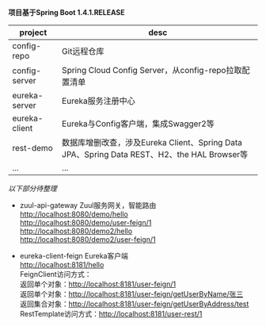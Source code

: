 
__项目基于Spring Boot 1.4.1.RELEASE__

|project|desc|  
|---|---|  
|config-repo|Git远程仓库|  
|config-server|Spring Cloud Config Server，从config-repo拉取配置清单|  
|eureka-server|Eureka服务注册中心|  
|eureka-client|Eureka与Config客户端，集成Swagger2等|  
|rest-demo|数据库增删改查，涉及Eureka Client、Spring Data JPA、Spring Data REST、H2、the HAL Browser等|  
|...|...|


_以下部分待整理_  
* zuul-api-gateway
Zuul服务网关，智能路由  
<http://localhost:8080/demo/hello>  
<http://localhost:8080/demo/user-feign/1>  
<http://localhost:8080/demo2/hello>  
<http://localhost:8080/demo2/user-feign/1>

* eureka-client-feign
Eureka客户端  
<http://localhost:8181/hello>  
FeignClient访问方式：  
  返回单个对象：<http://localhost:8181/user-feign/1>  
  返回单个对象：<http://localhost:8181/user-feign/getUserByName/张三>  
  返回集合对象：<http://localhost:8181/user-feign/getUserByAddress/test>  
RestTemplate访问方式：<http://localhost:8181/user-rest/1>
